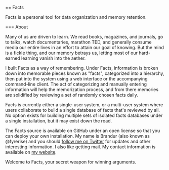 == Facts

Facts is a personal tool for data organization and memory retention.

=== About

Many of us are driven to learn. We read books, magazines, and journals, go to talks, watch documentaries, marathon TED, and generally consume media our entire lives in an effort to attain our goal of knowing. But the mind is a fickle thing, and our memory betrays us, letting most of our hard-earned learning vanish into the aether.

I built Facts as a way of remembering. Under Facts, information is broken down into memorable pieces known as "facts", categorized into a hierarchy, then put into the system using a web interface or the accompanying command-line client. The act of categorizing and manually entering information will help the memorization process, and from there memories are solidified by reviewing a set of randomly chosen facts daily.

Facts is currently either a single-user system, or a multi-user system where users collaborate to build a single database of facts that's reviewed by all. No option exists for building multiple sets of isolated facts databases under a single installation, but it may exist down the road.

The Facts source is available on GitHub under an open license so that you can deploy your own installation. My name is Brandur (also known as @fyrerise) and you should [follow me on Twitter](http://twitter.com/fyrerise) for updates and other interesting information. I also like getting mail. My contact information is available on [my website](http://brandur.org).

Welcome to Facts, your secret weapon for winning arguments.

